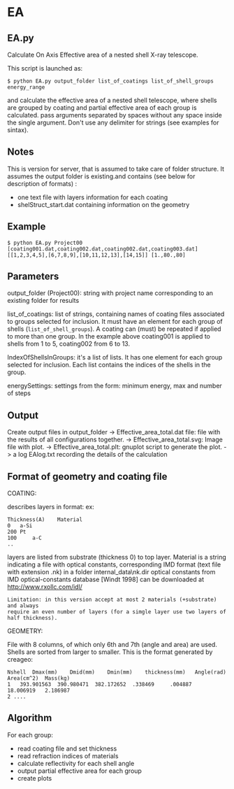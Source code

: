 # EA

EA.py
----------
Calculate On Axis Effective area of a nested shell X-ray telescope.

This script is launched as:

    $ python EA.py output_folder list_of_coatings list_of_shell_groups energy_range

and calculate the effective area of a nested shell telescope, where shells are grouped
by coating and partial effective area of each group is calculated.
pass arguments separated by spaces without any space inside the single argument.
Don't use any delimiter for strings (see examples for sintax).

Notes
----------
This is version for server, that is assumed to take care of folder structure.
It assumes the output folder is existing.and contains 
(see below for description of formats) :
* one text file with layers information for each coating
* shelStruct_start.dat containing information on the geometry

Example
----------
    $ python EA.py Project00 [coating001.dat,coating002.dat,coating002.dat,coating003.dat] [[1,2,3,4,5],[6,7,8,9],[10,11,12,13],[14,15]] [1.,80.,80]
    
Parameters
----------

output_folder (Project00): string with project name corresponding to an existing folder for results

list_of_coatings: list of strings, containing names of coating files associated to groups selected for inclusion. It must have an element for each group of shells (`list_of_shell_groups`). A coating can (must) be repeated if applied to more than one group. In the example above coating001 is applied to shells from 1 to 5, coating002 from 6 to 13.

IndexOfShellsInGroups: it's a list of lists. It has one element for each group selected for inclusion. Each list contains the indices of the shells in the group.

energySettings: settings from the form: minimum energy, max and number of steps

Output
-----------
Create output files in output_folder
	-> Effective_area_total.dat file: file with the results of all configurations together.
	-> Effective_area_total.svg: Image file with plot.
	-> Effective_area_total.plt: gnuplot script to generate the plot.
	-> a log EAlog.txt recording the details of the calculation


Format of geometry and coating file
----------
COATING:

describes layers in format:
ex:

	Thickness(A)	Material
	0	a-Si
	200	Pt
	100     a-C
	..

layers are listed from substrate (thickness 0) to top layer. Material is a string indicating a file
with optical constants, corresponding IMD format (text file with extension .nk) 
in a folder internal_data\nk.dir
optical constants from IMD optical-constants database [Windt 1998] can be downloaded at http://www.rxollc.com/idl/

    Limitation: in this version accept at most 2 materials (+substrate) and always
    require an even number of layers (for a simgle layer use two layers of half thickness).

GEOMETRY:

File with 8 columns, of which only 6th and 7th (angle and area) are used.
Shells are sorted from larger to smaller.
This is the format generated by creageo:

	Nshell	Dmax(mm)	Dmid(mm)	Dmin(mm)	thickness(mm)	Angle(rad)	Area(cm^2)	Mass(kg)
	1	393.901563	390.980471	382.172652	.338469		.004887		18.006919	2.186987
	2 ....


Algorithm
----------
For each group:
* read coating file and set thickness 
* read refraction indices of materials
* calculate reflectivity for each shell angle
* output partial effective area for each group
* create plots


